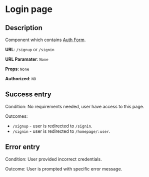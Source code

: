 # Login page

## Description

Component which contains [Auth Form](../components/AuthForm.md).

<b>URL</b>: `/signup` or `/signin`

<b>URL Paramater</b>: `None`

<b>Props</b>: `None`

<b>Authorized</b>: `NO`

## Success entry

Condition: No requirements needed, user have access to this page.

Outcomes:

- `/signup` - user is redirected to `/signin`.
- `/signin` - user is redirected to `/homepage/:user`.

## Error entry

Condition: User provided incorrect credentials.

Outcome: User is prompted with specific error message.
